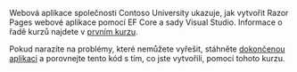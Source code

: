 Webová aplikace společnosti Contoso University ukazuje, jak vytvořit Razor Pages webové aplikace pomocí EF Core a sady Visual Studio. Informace o řadě kurzů najdete v [prvním kurzu](xref:data/ef-rp/intro).

Pokud narazíte na problémy, které nemůžete vyřešit, stáhněte [dokončenou aplikaci](https://github.com/aspnet/AspNetCore.Docs/tree/master/aspnetcore/data/ef-rp/intro/samples) a porovnejte tento kód s tím, co jste vytvořili, pomocí tohoto kurzu.
